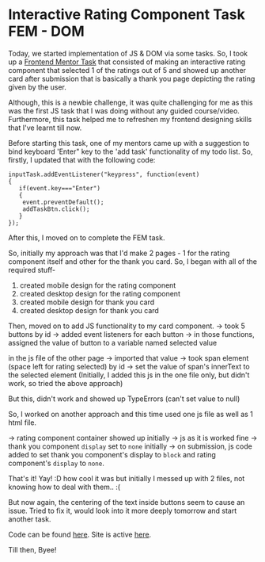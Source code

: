 # Interactive Rating Component Task FEM - DOM

Today, we started implementation of JS & DOM via some tasks. So, I took up a [Frontend Mentor Task](https://www.frontendmentor.io/challenges/interactive-rating-component-koxpeBUmI/hub) that consisted of making an interactive rating component that selected 1 of the ratings out of 5 and showed up another card after submission that is basically a thank you page depicting the rating given by the user.

Although, this is a newbie challenge, it was quite challenging for me as this was the first JS task that I was doing without any guided course/video. Furthermore, this task helped me to refreshen my frontend designing skills that I've learnt till now.

Before starting this task, one of my mentors came up with a suggestion to bind keyboard 'Enter" key to the 'add task' functionality of my todo list. 
So, firstly, I updated that with the following code: 

    inputTask.addEventListener("keypress", function(event)
    {
       if(event.key==="Enter")
       {
        event.preventDefault();
        addTaskBtn.click();
       }
    });
    
 After this, I moved on to complete the FEM task.
 
 So, initially my approach was that I'd make 2 pages - 1 for the rating component itself and other for the thank you card. So, I began with all of the required stuff-
 1. created mobile design for the rating component
 2. created desktop design for the rating component
 3. created mobile design for thank you card
 4. created desktop design for thank you card

Then, moved on to add JS functionality to my card component.
-> took 5 buttons by id
-> added event listeners for each button
-> in those functions, assigned the value of button to a variable named selected value

in the js file of the other page
-> imported that value
-> took span element (space left for rating selected) by id
-> set the value of span's innerText to the selected element
(Initially, I added this js in the one file only, but didn't work, so tried the above approach)

But this, didn't work and showed up TypeErrors (can't set value to null)

So, I worked on another approach and this time used one js file as well as 1 html file.

-> rating component container showed up initially
-> js as it is worked fine
-> thank you component `display` set to `none` initially
-> on submission, js code added to set thank you component's display to `block` and rating component's `display` to `none`.

That's it! Yay! :D how cool it was but initially I messed up with 2 files, not knowing how to deal with them.. :(

But now again, the centering of the text inside buttons seem to cause an issue. Tried to fix it, would look into it more deeply tomorrow
and start another task.

Code can be found [here]().
Site is active [here]().

Till then, Byee!
